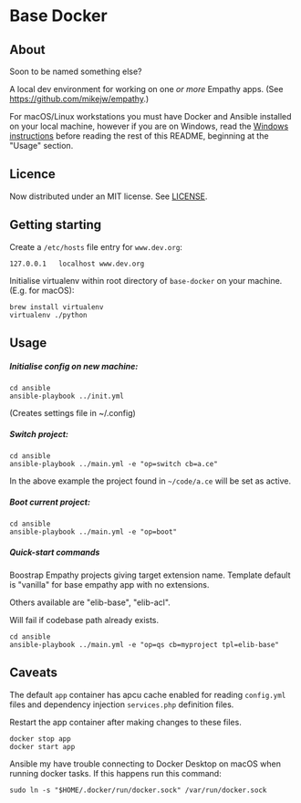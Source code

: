 
Base Docker
===

About
---
Soon to be named something else?


A local dev environment for working on one *or more* Empathy apps. (See https://github.com/mikejw/empathy.)

For macOS/Linux workstations you must have Docker and Ansible installed on your local machine, however if you are
on Windows, read the [Windows instructions](./docs/windows.md) before reading the rest of this README, beginning
at the "Usage" section.


Licence
---
Now distributed under an
MIT license.  See [LICENSE](./LICENSE).


Getting starting
---

Create a `/etc/hosts` file entry for `www.dev.org`:


    127.0.0.1	localhost www.dev.org


Initialise virtualenv within root directory of `base-docker` on your machine. (E.g. for macOS):

    brew install virtualenv
    virtualenv ./python


Usage
---

##### Initialise config on new machine:

    cd ansible
    ansible-playbook ../init.yml

(Creates settings file in ~/.config)

##### Switch project:

    cd ansible
    ansible-playbook ../main.yml -e "op=switch cb=a.ce"

In the above example the project found in `~/code/a.ce` will be set as active.
    

##### Boot current project:

    cd ansible
    ansible-playbook ../main.yml -e "op=boot"


##### Quick-start commands

Boostrap Empathy projects giving target extension name. Template default is "vanilla" for
base empathy app with no extensions.  

Others available are "elib-base", "elib-acl".

Will fail if codebase path already exists.

    cd ansible
    ansible-playbook ../main.yml -e "op=qs cb=myproject tpl=elib-base"


Caveats
---
The default `app` container has apcu cache enabled for reading `config.yml` files and dependency injection 
`services.php` definition files.

Restart the app container after making changes to these files.

    docker stop app
    docker start app

Ansible my have trouble connecting to Docker Desktop on macOS when running docker tasks.  If 
this happens run this command:

    sudo ln -s "$HOME/.docker/run/docker.sock" /var/run/docker.sock

